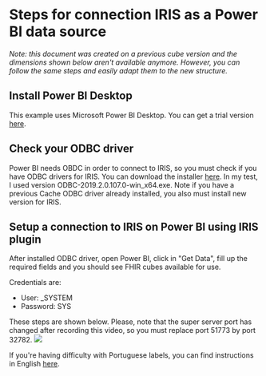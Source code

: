 # Steps for connection IRIS as a Power BI data source

*Note: this document was created on a previous cube version and the dimensions shown below aren't available anymore. However, you can follow the same steps and easily adapt them to the new structure.*

## Install Power BI Desktop

This example uses Microsoft Power BI Desktop. You can get a trial version [here](https://powerbi.microsoft.com/en-us/get-started/).

## Check your ODBC driver

Power BI needs OBDC in order to connect to IRIS, so you must check if you have ODBC drivers for IRIS. You can download the installer [here](ftp://ftp.intersystems.com/pub/iris/odbc/2019/). In my test, I used version ODBC-2019.2.0.107.0-win_x64.exe.
Note if you have a previous Cache ODBC driver already installed, you also must install new version for IRIS.

## Setup a connection to IRIS on Power BI using IRIS plugin

After installed ODBC driver, open Power BI, click in "Get Data", fill up the required fields and you should see FHIR cubes available for use.

Credentials are:

* User: _SYSTEM
* Password: SYS

These steps are shown below. Please, note that the super server port has changed after recording this video, so you must replace port 51773 by port 32782.
<img src="https://raw.githubusercontent.com/jrpereirajr/iris-fhir-analytics/master/img/esNeBGOCPp.gif"></img>

If you're having difficulty with Portuguese labels, you can find instructions in English [here](https://youtu.be/MmrePiLBDac?t=1858).